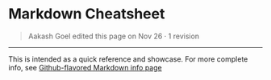 # Markdown Cheatsheet
> Aakash Goel edited this page on Nov 26 · 1 revision
___

This is intended as a quick reference and showcase. For more complete info, see [Github-flavored Markdown info page](http://github.github.com/github-flavored-markdown/)